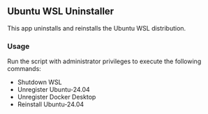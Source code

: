 ## Ubuntu WSL Uninstaller

This app uninstalls and reinstalls the Ubuntu WSL distribution.

### Usage

Run the script with administrator privileges to execute the following commands:
- Shutdown WSL
- Unregister Ubuntu-24.04
- Unregister Docker Desktop
- Reinstall Ubuntu-24.04